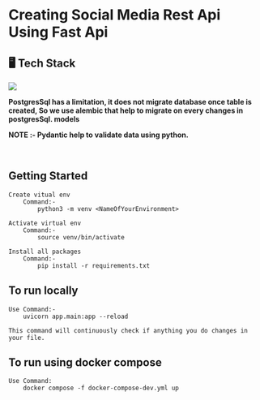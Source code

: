 # Creating Social Media Rest Api Using Fast Api

## 🖥️ Tech Stack

<a href="https://discord.gg/EHthxHRUmr">
    <img src="https://skillicons.dev/icons?i=python,fastapi,postgresql,docker" />
  </a>

<br>

**PostgresSql has a limitation, it does not migrate database once table is created, So we use alembic that help to migrate on every changes in postgresSql. models**

**NOTE :- Pydantic help to validate data using python.**

<br>

## Getting Started

    Create vitual env
        Command:-
            python3 -m venv <NameOfYourEnvironment>

    Activate virtual env
        Command:-
            source venv/bin/activate

    Install all packages
        Command:-
            pip install -r requirements.txt

## To run locally

    Use Command:-
        uvicorn app.main:app --reload

    This command will continuously check if anything you do changes in your file.

## To run using docker compose

    Use Command:
        docker compose -f docker-compose-dev.yml up
